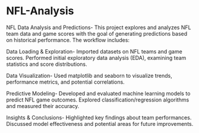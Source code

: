 # NFL-Analysis
NFL Data Analysis and Predictions- 
This project explores and analyzes NFL team data and game scores with the goal of generating predictions based on historical performance. The workflow includes:

Data Loading & Exploration- 
Imported datasets on NFL teams and game scores.
Performed initial exploratory data analysis (EDA), examining team statistics and score distributions.

Data Visualization- 
Used matplotlib and seaborn to visualize trends, performance metrics, and potential correlations.

Predictive Modeling- 
Developed and evaluated machine learning models to predict NFL game outcomes.
Explored classification/regression algorithms and measured their accuracy.

Insights & Conclusions- 
Highlighted key findings about team performances.
Discussed model effectiveness and potential areas for future improvements.

